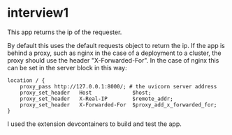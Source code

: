 # interview1

This app returns the ip of the requester.

By default this uses the default requests object to return the ip. If the app is behind a proxy, such as nginx in the case of a deployment to a cluster, the proxy should use the header "X-Forwarded-For".
In the case of nginx this can be set in the server block in this way:

```
location / {
    proxy_pass http://127.0.0.1:8000/; # the uvicorn server address
    proxy_set_header   Host             $host;
    proxy_set_header   X-Real-IP        $remote_addr;
    proxy_set_header   X-Forwarded-For  $proxy_add_x_forwarded_for;
}
```

I used the extension devcontainers to build and test the app.